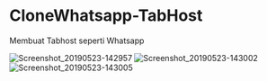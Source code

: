 # CloneWhatsapp-TabHost
Membuat Tabhost seperti Whatsapp 

![Screenshot_20190523-142957](https://user-images.githubusercontent.com/39134128/58233906-7c2df180-7d67-11e9-964d-7f231ba516a2.jpg) 
![Screenshot_20190523-143002](https://user-images.githubusercontent.com/39134128/58233921-85b75980-7d67-11e9-892f-4789bcce42c9.jpg) ![Screenshot_20190523-143005](https://user-images.githubusercontent.com/39134128/58233935-8e0f9480-7d67-11e9-93cc-1ee517931dd8.jpg)
